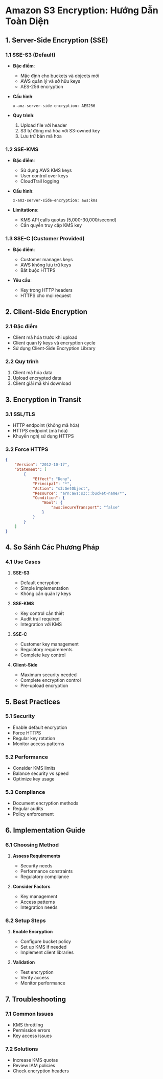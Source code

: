 # Amazon S3 Encryption: Hướng Dẫn Toàn Diện

## 1. Server-Side Encryption (SSE)

### 1.1 SSE-S3 (Default)
- **Đặc điểm**:
  - Mặc định cho buckets và objects mới
  - AWS quản lý và sở hữu keys
  - AES-256 encryption

- **Cấu hình**:
  ```http
  x-amz-server-side-encryption: AES256
  ```

- **Quy trình**:
  1. Upload file với header
  2. S3 tự động mã hóa với S3-owned key
  3. Lưu trữ bản mã hóa

### 1.2 SSE-KMS
- **Đặc điểm**:
  - Sử dụng AWS KMS keys
  - User control over keys
  - CloudTrail logging

- **Cấu hình**:
  ```http
  x-amz-server-side-encryption: aws:kms
  ```

- **Limitations**:
  - KMS API calls quotas (5,000-30,000/second)
  - Cần quyền truy cập KMS key

### 1.3 SSE-C (Customer Provided)
- **Đặc điểm**:
  - Customer manages keys
  - AWS không lưu trữ keys
  - Bắt buộc HTTPS

- **Yêu cầu**:
  - Key trong HTTP headers
  - HTTPS cho mọi request

## 2. Client-Side Encryption

### 2.1 Đặc điểm
- Client mã hóa trước khi upload
- Client quản lý keys và encryption cycle
- Sử dụng Client-Side Encryption Library

### 2.2 Quy trình
1. Client mã hóa data
2. Upload encrypted data
3. Client giải mã khi download

## 3. Encryption in Transit

### 3.1 SSL/TLS
- HTTP endpoint (không mã hóa)
- HTTPS endpoint (mã hóa)
- Khuyến nghị sử dụng HTTPS

### 3.2 Force HTTPS
```json
{
    "Version": "2012-10-17",
    "Statement": [
        {
            "Effect": "Deny",
            "Principal": "*",
            "Action": "s3:GetObject",
            "Resource": "arn:aws:s3:::bucket-name/*",
            "Condition": {
                "Bool": {
                    "aws:SecureTransport": "false"
                }
            }
        }
    ]
}
```

## 4. So Sánh Các Phương Pháp

### 4.1 Use Cases
1. **SSE-S3**
   - Default encryption
   - Simple implementation
   - Không cần quản lý keys

2. **SSE-KMS**
   - Key control cần thiết
   - Audit trail required
   - Integration với KMS

3. **SSE-C**
   - Customer key management
   - Regulatory requirements
   - Complete key control

4. **Client-Side**
   - Maximum security needed
   - Complete encryption control
   - Pre-upload encryption

## 5. Best Practices

### 5.1 Security
- Enable default encryption
- Force HTTPS
- Regular key rotation
- Monitor access patterns

### 5.2 Performance
- Consider KMS limits
- Balance security vs speed
- Optimize key usage

### 5.3 Compliance
- Document encryption methods
- Regular audits
- Policy enforcement

## 6. Implementation Guide

### 6.1 Choosing Method
1. **Assess Requirements**
   - Security needs
   - Performance constraints
   - Regulatory compliance

2. **Consider Factors**
   - Key management
   - Access patterns
   - Integration needs

### 6.2 Setup Steps
1. **Enable Encryption**
   - Configure bucket policy
   - Set up KMS if needed
   - Implement client libraries

2. **Validation**
   - Test encryption
   - Verify access
   - Monitor performance

## 7. Troubleshooting

### 7.1 Common Issues
- KMS throttling
- Permission errors
- Key access issues

### 7.2 Solutions
- Increase KMS quotas
- Review IAM policies
- Check encryption headers